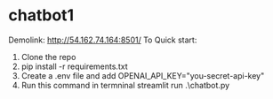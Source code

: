 # chatbot1
Demolink: http://54.162.74.164:8501/
To Quick start:

1. Clone the repo
2. pip install -r requirements.txt
3. Create a .env file and add OPENAI_API_KEY="you-secret-api-key"
4. Run this command in termninal streamlit run .\chatbot.py
